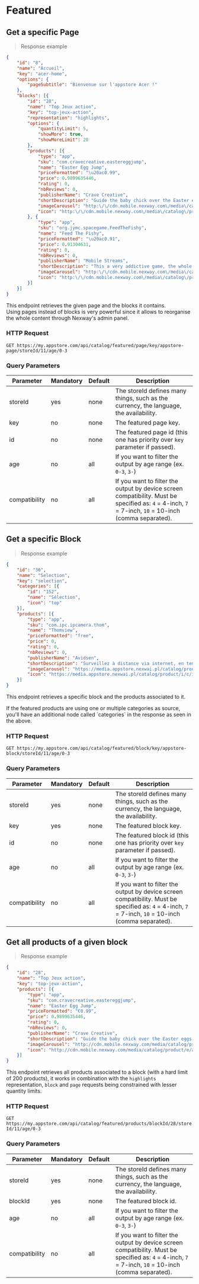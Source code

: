
# Featured

## Get a specific Page

> Response example

```json
{
    "id": "8",
    "name": "Accueil",
    "key": "acer-home",
    "options": {
        "pageSubtitle": "Bienvenue sur l'appstore Acer !"
    },
    "blocks": [{
        "id": "28",
        "name": "Top Jeux action",
        "key": "top-jeux-action",
        "representation": "highlights",
        "options": {
            "quantityLimit": 5,
            "showMore": true,
            "showMoreLimit": 20
        },
        "products": [{
            "type": "app",
            "sku": "com.cravecreative.eastereggjump",
            "name": "Easter Egg Jump",
            "priceFormatted": "\u20ac0.99",
            "price": 0.9899635446,
            "rating": 0,
            "nbReviews": 0,
            "publisherName": "Crave Creative",
            "shortDescription": "Guide the baby chick over the Easter eggs to boost him upward.\r\n",
            "imageCarousel": "http:\/\/cdn.mobile.nexway.com\/media\/catalog\/product\/e\/a\/easter-egg-jump-1024x500.png",
            "icon": "http:\/\/cdn.mobile.nexway.com\/media\/catalog\/product\/e\/a\/easter-egg-jump-icon-512.png"
        }, {
            "type": "app",
            "sku": "org.jymc.spacegame.FeedTheFishy",
            "name": "Feed The Fishy",
            "priceFormatted": "\u20ac0.91",
            "price": 0.91304631,
            "rating": 0,
            "nbReviews": 0,
            "publisherName": "Mobile Streams",
            "shortDescription": "This a very addictive game, the whole purpose is to help the fishy swim from one point to the other. Energy gets reduced, so you need to eat smaller fishes and other items to boost your energy level.",
            "imageCarousel": "http:\/\/cdn.mobile.nexway.com\/media\/catalog\/product\/t\/i\/title_1_30.png",
            "icon": "http:\/\/cdn.mobile.nexway.com\/media\/catalog\/product\/i\/c\/icon_30_1_12.png"
        }]
    }]
}
```

This endpoint retrieves the given page and the blocks it contains.  
Using pages instead of blocks is very powerful since it allows to reorganise the whole content through Nexway's admin panel.

### HTTP Request

`GET https://my.appstore.com/api/catalog/featured/page/key/appstore-page/storeId/11/age/0-3`

### Query Parameters

Parameter | Mandatory | Default | Description
--------- | --------- | ------- | -----------
storeId | yes | none | The storeId defines many things, such as the currency, the language, the availability.
key | no | none | The featured page key.
id  | no | none | The featured page id (this one has priority over `key` parameter if passed).
age | no | all | If you want to filter the output by age range (ex. `0-3`, `3-`)
compatibility | no | all | If you want to filter the output by device screen compatibility. Must be specified as: `4` = 4-inch, `7` = 7-inch, `10` = 10-inch (comma separated).

## Get a specific Block

> Response example

```json
{
    "id": "36",
    "name": "Selection",
    "key": "selection",
    "categories": [{
        "id": "152",
        "name": "Sélection",
        "icon": "top"
    }],
    "products": [{
        "type": "app",
        "sku": "com.ipc.ipcamera.thom",
        "name": "Thomview",
        "priceFormatted": "free",
        "price": 0,
        "rating": 0,
        "nbReviews": 0,
        "publisherName": "Avidsen",
        "shortDescription": "Surveillez à distance via internet, en temps réel, votre habitation.\r\nSoyez averti du moindre mouvement à l’intérieur de votre domicile.\r\nConsultez, quand bon vous semble, ce qu’il se passe chez vous et vérifiez par exemple, que votre enfant est bien rentré de l’école.",
        "imageCarousel": "https://media.appstore.nexwai.pl/catalog/product/b/a/bandeau-1024x500.png",
        "icon": "https://media.appstore.nexwai.pl/catalog/product/i/c/icone-thomview512x512.png"
    }]
}
```

This endpoint retrieves a specific block and the products associated to it.

<aside class="info">If the featured products are using one or multiple categories as source, you'll have an additional node called `categories` in the response as seen in the above.</aside>

### HTTP Request

`GET https://my.appstore.com/api/catalog/featured/block/key/appstore-block/storeId/11/age/0-3`

### Query Parameters

Parameter | Mandatory | Default | Description
--------- | --------- | ------- | -----------
storeId | yes | none | The storeId defines many things, such as the currency, the language, the availability.
key | yes | none | The featured block key.
id  | no | none | The featured block id (this one has priority over `key` parameter if passed).
age | no | all | If you want to filter the output by age range (ex. `0-3`, `3-`)
compatibility | no | all | If you want to filter the output by device screen compatibility. Must be specified as: `4` = 4-inch, `7` = 7-inch, `10` = 10-inch (comma separated).


## Get all products of a given block

> Response example

```json
{
    "id": "28",
    "name": "Top Jeux action",
    "key": "top-jeux-action",
    "products": [{
        "type": "app",
        "sku": "com.cravecreative.eastereggjump",
        "name": "Easter Egg Jump",
        "priceFormatted": "€0.99",
        "price": 0.9899635446,
        "rating": 0,
        "nbReviews": 0,
        "publisherName": "Crave Creative",
        "shortDescription": "Guide the baby chick over the Easter eggs to boost him upward.",
        "imageCarousel": "http://cdn.mobile.nexway.com/media/catalog/product/e/a/easter-egg-jump-1024x500.png",
        "icon": "http://cdn.mobile.nexway.com/media/catalog/product/e/a/easter-egg-jump-icon-512.png"
    }]
}
```

This endpoint retrieves all products associated to a block (with a hard limit of 200 products), it works in combination with the `highlights` representation, `block` and `page` requests being constrained with lesser quantity limits.

### HTTP Request

`GET https://my.appstore.com/api/catalog/featured/products/blockId/28/storeId/11/age/0-3`

### Query Parameters

Parameter | Mandatory | Default | Description
--------- | --------- | ------- | -----------
storeId | yes | none | The storeId defines many things, such as the currency, the language, the availability.
blockId | yes | none | The featured block id.
age | no | all | If you want to filter the output by age range (ex. `0-3`, `3-`)
compatibility | no | all | If you want to filter the output by device screen compatibility. Must be specified as: `4` = 4-inch, `7` = 7-inch, `10` = 10-inch (comma separated).
